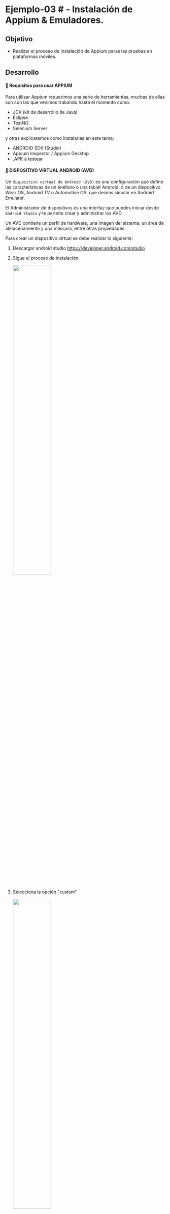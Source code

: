 # Ejemplo-03 # - Instalación de Appium & Emuladores.

## Objetivo

- Realizar el proceso de instalación de Appium paras las pruebas en plataformas móviles.

## Desarrollo

#### :round_pushpin: Requisitos para usar APPIUM

Para utilizar Appium requerimos una serie de herramientas, muchas de ellas son con las que venimos trabando hasta el momento como:

- JDK (kit de desarrollo de Java)
- Eclipse
- TestNG
- Selenium Server

y otras explicaremos como instalarlas en este tema:

- ANDROID SDK (Studio)
- Appium Inspector / Appium Desktop
- .APK a testear


#### :round_pushpin: DISPOSITIVO VIRTUAL ANDROID (AVD)

Un `dispositivo virtual de Android (AVD)` es una configuración que define las características de un teléfono o una tablet Android, o de un dispositivo Wear OS, Android TV o Automotive OS, que deseas simular en Android Emulator. 

El Administrador de dispositivos es una interfaz que puedes iniciar desde `Android Studio` y te permite crear y administrar los AVD.

Un AVD contiene un perfil de hardware, una imagen del sistema, un área de almacenamiento y una máscara, entre otras propiedades.

Para crear un dispositivo virtual se debe realizar lo siguiente:

1. Descargar android studio https://developer.android.com/studio
2. Sigue el proceso de instalación

    <img src="assets/android1.png" width="50%"> 

3. Selecciona la opción "custom"

    <img src="assets/android2.png" width="50%"> 

4. En esta pantalla copia el path de la locación de la SDK de android, ya que lo requerirá para configurar la variable de ambiente de `ANDROID_HOME` más adelante.

    <img src="assets/android3.png" width="50%"> 

5. Una vez finalizada en instalación, en la pantalla principal de android seleccionar la opción `“Virtual Device Manager”`

    <img src="assets/android4.png" width="50%"> 

6. Realizar click en `"Create un virtual device"`

    <img src="assets/android5.png" width="50%"> 

7. Selecciona el dispositivo que quieras emular de la lista (se recomienda los que tienen el simbolo de play store)

    <img src="assets/android6.png" width="50%"> 

8. Descarga el la versión de android que quieras tener instalada en el dispositivo virtual

    <img src="assets/android7.png" width="50%"> 
9. Al finalizar la instalación veremos la siguiente pantalla

    <img src="assets/android8.png" width="50%"> 

10. Al clickear en el botón de play se abrirá el AVD creado

    <img src="assets/android9.png" width="50%"> 


#### :round_pushpin: Android Debug Bridge (adb)

`Android Debug Bridge (adb)` es una herramienta de línea de comandos versátil que te permite comunicarte con un dispositivo. El comando adb permite realizar una variedad de acciones en el dispositivo, como instalar y depurar apps, y proporciona acceso a un shell de Unix que puedes usar para ejecutar distintos comandos en un dispositivo. Es un programa cliente-servidor que incluye tres componentes:

- `Un cliente`, que envía comandos. El cliente se ejecuta en tu máquina de desarrollo. Puedes invocar un cliente desde un terminal de línea de comandos emitiendo un comando adb.
- `Un daemon (adbd)`, que ejecuta comandos en un dispositivo. El daemon se ejecuta como un proceso en segundo plano en cada dispositivo.
- `Un servidor`, que administra la comunicación entre el cliente y el daemon. El servidor se ejecuta en tu máquina de desarrollo como un proceso en segundo plano.


`adb` está incluido en el paquete de herramientas de la plataforma de Android SDK. Para su uso debes abrir la terminal, posicionarte en la ruta de ANDROID_HOME e ingresar `adb devices`

<img src="assets/adb.png"> 

> para mas información visitar: https://developer.android.com/studio/command-line/adb?hl=es-419


#### :round_pushpin: VARIABLES DE ENTORNO (`JAVA_HOME` y `ANDROID_HOME`)

__¿Que son variables de entorno?__

Una variable de entorno es `un valor dinámico` que el sistema operativo y otros programas pueden utilizar para determinar la información específica de su ordenador.

En otras palabras, una variable de entorno es algo que representa otra cosa, como una ubicación en el equipo, un número de versión, una lista de objetos, etc.

Las variables de entorno están rodeadas por el signo de porcentaje (%), como en %temp%, para distinguirlas del texto normal.

Existen dos tipos de variables de entorno, variables de entorno del usuario y variables de entorno del sistema:

- `Variables de entorno de usuario`:son variables de entorno específicas para cada cuenta de usuario. Esto significa que el valor de una variable de entorno cuando se inicia sesión como un usuario puede ser diferente al valor de la misma variable de entorno cuando se inicia sesión como un usuario diferente en el mismo equipo.

- `Variables de entorno del sistema`: Las variables de entorno del sistema se extienden más allá de un solo usuario, aplicándose a cualquier usuario que pueda existir o que se cree en el futuro. La mayoría de las variables de entorno del sistema apuntan a ubicaciones importantes como la carpeta Windows.

Algunas de las variables de entorno más comunes en los sistemas Windows incluyen `%path%`, `%programfiles%`, `%temp%`, y `%systemroot%`, aunque hay muchas otras.

`Appium` necesitará consumir las `variables de entorno JAVA_HOME y ANDROID_HOME` por lo que siguiendo estos pasos podrás configurarlas:

- `JAVA_HOME`: dirige al directorio donde está instalado Java Runtime Environment o Java Development Kit en el sistema. Por ejemplo: `JAVA_HOME=/Library/Java/JavaVirtualMachines/jdk-12.0.1.jdk/Contents/Home/bin`

- `ANDROID_HOME`: el valor va a ser la ruta donde fue instalado nuestras versiones de Android, se puede visualizar en el “Android SDK Manager” (Para abrir SDK Manager desde Android Studio, haz clic en Tools > SDK Manager) . Por Ejemplo: `ANDROID_HOME=/Users/Library/Android/sdk`

> La ubicacion variara dependiendo de la ruta seleccionada al momento de instalar android y java.

__¿Como configurar las variables de entorno?__
 
 `WINDOWS`
1. Ir al menú Inicio y escriba Configuración avanzada del sistema.
2. Haga clic en Ver la configuración avanzada del sistema de la lista para abrir Propiedades del sistema.
3. Vaya a la pestaña Avanzado y haga clic en el botón Variable de entornos.

    <img src="assets/appium1.png" width="50%"> 

4. En la ventana Variable de entorno, haga clic en el botón Nuevo debajo de la variable Sistema.
5. En la variable de sistema Editar , indique el nombre de la variable como JAVA_HOME y el valor de la variable como la ruta al directorio JDK.

    <img src="assets/appium2.png" width="50%"> 

6. Haga clic en OK 
7. Ahora vuelva a la ventana Variable de entorno y seleccione Ruta en la variable Sistema.

    <img src="assets/appium3.png" width="50%"> 

8. Haga clic en el botón Editar para abrir la ventana Editar variable de entorno.

    <img src="assets/appium4.png" width="50%"> 

9. Haga clic en el botón Nuevo y escriba `%JAVA_HOME%\bin`

    <img src="assets/appium5.png" width="50%"> 

10. Haga clic en Aceptar para aplicar los cambios.
11. Para probar la configuración, abra Símbolo del sistema escriba `echo %JAVA_HOME%` y presione Enter. Esto debería imprimir el directorio del JDK al que apunta el JAVA_HOME. En cambio, si ve un espacio, significa que ha fallado en la configuración de la variable de entorno.

    <img src="assets/appium6.png" width="50%"> 

12. Realice los mismos pasos para configurar la variable de entorno ANDROID_HOME


 `MAC`

1. Abre la terminal de mac y escribe: Open ~/.bash_profile 
2. Escribe export JAVA_HOME=$(/usr/libexec/java_home) y guarda los cambios.
3. Escribe nuevamente en la terminal source ~/.bash_profile
4. Ahora en la terminal escribe echo $JAVA_HOME para ver el valor, deberias ver lo siguiente dependiendo de la versión de java que tengas instalada: /Library/Java/JavaVirtualMachines/jdk1.8.0_111.jdk/Contents/Home
5. Repite los mismos pasos para la variable de entorno ANDROID_HOME

#### :round_pushpin: Instalación APPIUM

1. Descargar Appium Desktop del siguiente enlace:  https://github.com/appium/appium-desktop/releases/tag/v1.22.2
2. Abrir la Appium.
3. Seleccionar la opción de “Edit Configurations”

<img src="assets/conf_appium1.png" width="50%"> 

4. En la configuración de Appum debemos ingresar los valores de las variables `JAVA_HOME` y `ANDROID_HOME` en la siguiente pantalla:

<img src="assets/conf_appium2.png" width="50%"> 

5. Haz click en Save and Restart para que se guarden los cambios.
6. Ahora puedes hacer click en la opción de “Start Server” de la home de appium desktop


#### :round_pushpin: Instalación APPIUM

Es un Un inspector de GUI para aplicaciones móviles y más, impulsado por un servidor Appium (instalado por separado). Appium Inspector es básicamente un cliente de Appium (como WebdriverIO, el cliente Java de Appium, el cliente Python de Appium, etc.) con una interfaz de usuario. 

<img src="assets/inspector.png" width="30%"> 

Hay una interfaz para especificar qué servidor de Appium usar, qué capacidades configurar y luego interactuar con elementos y otros comandos de Appium una vez que haya iniciado una sesión. Puedes descargar el inspector de aplicaciones de appium desde la siguiente url: https://github.com/appium/appium-inspector/releases


#### :round_pushpin: Formato de Aplicaciones Moviles (.ipa vs .apk)

Las aplicaciones moviles pueden venir en los siguientes formatos dependiendo del Sistema operativo

`APK = Paquete de aplicaciones de Android`

El paquete de aplicación de Android es el formato de archivo de paquete utilizado para distribuir e instalar aplicaciones en el sistema operativo Android de Google y en otros sistemas operativos, como Blackberry. En pocas palabras, es una aplicación de Android. Cuando crea una aplicación de Android con App Press, exportamos y le enviamos un archivo APK.

`IPA = Archivo de aplicaciones de iPhone`

Un archivo `.ipa` es un archivo de almacenamiento de aplicaciones de iOS que almacena una aplicación de iOS. Por lo general, está encriptado con la tecnología FairPlay DRM de Apple. Cada archivo .ipa se comprime con un binario para la arquitectura ARM y solo se puede instalar en un dispositivo iOS. En pocas palabras, es una aplicación para iOS. Cuando crea una aplicación para iOS con App Press, exportamos y le enviamos un archivo IPA.


<img src="assets/apps.png" width="50%"> 


#### :round_pushpin: Errores comunes y pasos para la resolución de problemas en Appium

1. `error: – Se requieren las siguientes capacidades deseadas, pero no se proporcionan: nombre del dispositivo, nombre de la plataforma`: Agregue las capacidades necesarias: nombre del dispositivo, nombre de la plataforma en el script APPIUM. por ejemplo: dc.setCapability («deviceName», «Emulator»); dc.setCapability («platformName», «Android»);

2. `error: no se pudo encontrar adb. Configure la variable de entorno ANDROID_HOME con la ruta del directorio raíz del SDK de Android.`:Probablemente necesite configurar una ruta de directorio raíz del SDK en el sistema ‘Variables de entorno’ en la columna ‘Ruta’.

3. `error: org.openqa.selenium.SessionNotCreatedException: No se pudo crear una nueva sesión.`: Debe establecer la ruta correcta de la aplicación y reiniciar el servidor de Appium.

#### :round_pushpin: Limitaciones al usar APPIUM

+ Appium no admite pruebas en la versión de Android inferior a 4.2
+ Soporte limitado para pruebas de aplicaciones híbridas. Por ejemplo: la acción de transferencia de la aplicación desde la aplicación web no se puede probar de forma nativa y viceversa.
+ No hay soporte para ejecutar Appium Inspector en Microsoft Windows.